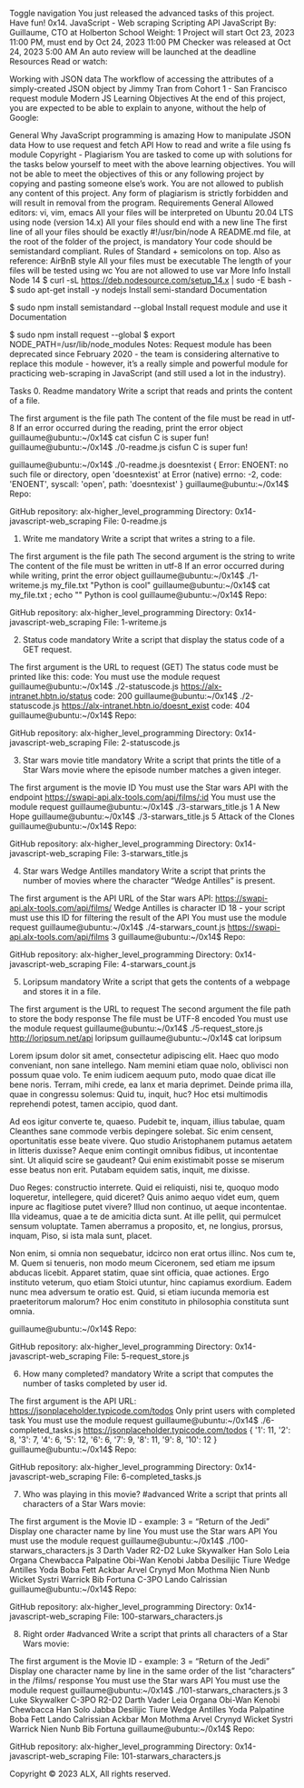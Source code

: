 Toggle navigation
You just released the advanced tasks of this project. Have fun!
0x14. JavaScript - Web scraping
Scripting
API
JavaScript
 By: Guillaume, CTO at Holberton School
 Weight: 1
 Project will start Oct 23, 2023 11:00 PM, must end by Oct 24, 2023 11:00 PM
 Checker was released at Oct 24, 2023 5:00 AM
 An auto review will be launched at the deadline
Resources
Read or watch:

Working with JSON data
The workflow of accessing the attributes of a simply-created JSON object by Jimmy Tran from Cohort 1 - San Francisco
request module
Modern JS
Learning Objectives
At the end of this project, you are expected to be able to explain to anyone, without the help of Google:

General
Why JavaScript programming is amazing
How to manipulate JSON data
How to use request and fetch API
How to read and write a file using fs module
Copyright - Plagiarism
You are tasked to come up with solutions for the tasks below yourself to meet with the above learning objectives.
You will not be able to meet the objectives of this or any following project by copying and pasting someone else’s work.
You are not allowed to publish any content of this project.
Any form of plagiarism is strictly forbidden and will result in removal from the program.
Requirements
General
Allowed editors: vi, vim, emacs
All your files will be interpreted on Ubuntu 20.04 LTS using node (version 14.x)
All your files should end with a new line
The first line of all your files should be exactly #!/usr/bin/node
A README.md file, at the root of the folder of the project, is mandatory
Your code should be semistandard compliant. Rules of Standard + semicolons on top. Also as reference: AirBnB style
All your files must be executable
The length of your files will be tested using wc
You are not allowed to use var
More Info
Install Node 14
$ curl -sL https://deb.nodesource.com/setup_14.x | sudo -E bash -
$ sudo apt-get install -y nodejs
Install semi-standard
Documentation

$ sudo npm install semistandard --global
Install request module and use it
Documentation

$ sudo npm install request --global
$ export NODE_PATH=/usr/lib/node_modules
Notes: Request module has been deprecated since February 2020 - the team is considering alternative to replace this module - however, it’s a really simple and powerful module for practicing web-scraping in JavaScript (and still used a lot in the industry).

Tasks
0. Readme
mandatory
Write a script that reads and prints the content of a file.

The first argument is the file path
The content of the file must be read in utf-8
If an error occurred during the reading, print the error object
guillaume@ubuntu:~/0x14$ cat cisfun
C is super fun!
guillaume@ubuntu:~/0x14$ ./0-readme.js cisfun
C is super fun!

guillaume@ubuntu:~/0x14$ ./0-readme.js doesntexist
{ Error: ENOENT: no such file or directory, open 'doesntexist'
    at Error (native)
  errno: -2,
  code: 'ENOENT',
  syscall: 'open',
  path: 'doesntexist' }
guillaume@ubuntu:~/0x14$ 
Repo:

GitHub repository: alx-higher_level_programming
Directory: 0x14-javascript-web_scraping
File: 0-readme.js
   
1. Write me
mandatory
Write a script that writes a string to a file.

The first argument is the file path
The second argument is the string to write
The content of the file must be written in utf-8
If an error occurred during while writing, print the error object
guillaume@ubuntu:~/0x14$ ./1-writeme.js my_file.txt "Python is cool"
guillaume@ubuntu:~/0x14$ cat my_file.txt ; echo ""
Python is cool
guillaume@ubuntu:~/0x14$ 
Repo:

GitHub repository: alx-higher_level_programming
Directory: 0x14-javascript-web_scraping
File: 1-writeme.js
   
2. Status code
mandatory
Write a script that display the status code of a GET request.

The first argument is the URL to request (GET)
The status code must be printed like this: code: <status code>
You must use the module request
guillaume@ubuntu:~/0x14$ ./2-statuscode.js https://alx-intranet.hbtn.io/status
code: 200
guillaume@ubuntu:~/0x14$ ./2-statuscode.js https://alx-intranet.hbtn.io/doesnt_exist
code: 404
guillaume@ubuntu:~/0x14$ 
Repo:

GitHub repository: alx-higher_level_programming
Directory: 0x14-javascript-web_scraping
File: 2-statuscode.js
   
3. Star wars movie title
mandatory
Write a script that prints the title of a Star Wars movie where the episode number matches a given integer.

The first argument is the movie ID
You must use the Star wars API with the endpoint https://swapi-api.alx-tools.com/api/films/:id
You must use the module request
guillaume@ubuntu:~/0x14$ ./3-starwars_title.js 1
A New Hope
guillaume@ubuntu:~/0x14$ ./3-starwars_title.js 5
Attack of the Clones
guillaume@ubuntu:~/0x14$ 
Repo:

GitHub repository: alx-higher_level_programming
Directory: 0x14-javascript-web_scraping
File: 3-starwars_title.js
   
4. Star wars Wedge Antilles
mandatory
Write a script that prints the number of movies where the character “Wedge Antilles” is present.

The first argument is the API URL of the Star wars API: https://swapi-api.alx-tools.com/api/films/
Wedge Antilles is character ID 18 - your script must use this ID for filtering the result of the API
You must use the module request
guillaume@ubuntu:~/0x14$ ./4-starwars_count.js https://swapi-api.alx-tools.com/api/films
3
guillaume@ubuntu:~/0x14$ 
Repo:

GitHub repository: alx-higher_level_programming
Directory: 0x14-javascript-web_scraping
File: 4-starwars_count.js
   
5. Loripsum
mandatory
Write a script that gets the contents of a webpage and stores it in a file.

The first argument is the URL to request
The second argument the file path to store the body response
The file must be UTF-8 encoded
You must use the module request
guillaume@ubuntu:~/0x14$ ./5-request_store.js http://loripsum.net/api loripsum
guillaume@ubuntu:~/0x14$ cat loripsum
<p>Lorem ipsum dolor sit amet, consectetur adipiscing elit. Haec quo modo conveniant, non sane intellego. Nam memini etiam quae nolo, oblivisci non possum quae volo. Te enim iudicem aequum puto, modo quae dicat ille bene noris. Terram, mihi crede, ea lanx et maria deprimet. Deinde prima illa, quae in congressu solemus: Quid tu, inquit, huc? Hoc etsi multimodis reprehendi potest, tamen accipio, quod dant. </p>

<p>Ad eos igitur converte te, quaeso. Pudebit te, inquam, illius tabulae, quam Cleanthes sane commode verbis depingere solebat. Sic enim censent, oportunitatis esse beate vivere. Quo studio Aristophanem putamus aetatem in litteris duxisse? Aeque enim contingit omnibus fidibus, ut incontentae sint. Ut aliquid scire se gaudeant? Qui enim existimabit posse se miserum esse beatus non erit. Putabam equidem satis, inquit, me dixisse. </p>

<p>Duo Reges: constructio interrete. Quid ei reliquisti, nisi te, quoquo modo loqueretur, intellegere, quid diceret? Quis animo aequo videt eum, quem inpure ac flagitiose putet vivere? Illud non continuo, ut aeque incontentae. Illa videamus, quae a te de amicitia dicta sunt. At ille pellit, qui permulcet sensum voluptate. Tamen aberramus a proposito, et, ne longius, prorsus, inquam, Piso, si ista mala sunt, placet. </p>

<p>Non enim, si omnia non sequebatur, idcirco non erat ortus illinc. Nos cum te, M. Quem si tenueris, non modo meum Ciceronem, sed etiam me ipsum abducas licebit. Apparet statim, quae sint officia, quae actiones. Ergo instituto veterum, quo etiam Stoici utuntur, hinc capiamus exordium. Eadem nunc mea adversum te oratio est. Quid, si etiam iucunda memoria est praeteritorum malorum? Hoc enim constituto in philosophia constituta sunt omnia. </p>

guillaume@ubuntu:~/0x14$ 
Repo:

GitHub repository: alx-higher_level_programming
Directory: 0x14-javascript-web_scraping
File: 5-request_store.js
   
6. How many completed?
mandatory
Write a script that computes the number of tasks completed by user id.

The first argument is the API URL: https://jsonplaceholder.typicode.com/todos
Only print users with completed task
You must use the module request
guillaume@ubuntu:~/0x14$ ./6-completed_tasks.js https://jsonplaceholder.typicode.com/todos
{ '1': 11,
  '2': 8,
  '3': 7,
  '4': 6,
  '5': 12,
  '6': 6,
  '7': 9,
  '8': 11,
  '9': 8,
  '10': 12 }
guillaume@ubuntu:~/0x14$
Repo:

GitHub repository: alx-higher_level_programming
Directory: 0x14-javascript-web_scraping
File: 6-completed_tasks.js
   
7. Who was playing in this movie?
#advanced
Write a script that prints all characters of a Star Wars movie:

The first argument is the Movie ID - example: 3 = “Return of the Jedi”
Display one character name by line
You must use the Star wars API
You must use the module request
guillaume@ubuntu:~/0x14$ ./100-starwars_characters.js 3
Darth Vader
R2-D2
Luke Skywalker
Han Solo
Leia Organa
Chewbacca
Palpatine
Obi-Wan Kenobi
Jabba Desilijic Tiure
Wedge Antilles
Yoda
Boba Fett
Ackbar
Arvel Crynyd
Mon Mothma
Nien Nunb
Wicket Systri Warrick
Bib Fortuna
C-3PO
Lando Calrissian
guillaume@ubuntu:~/0x14$ 
Repo:

GitHub repository: alx-higher_level_programming
Directory: 0x14-javascript-web_scraping
File: 100-starwars_characters.js
   
8. Right order
#advanced
Write a script that prints all characters of a Star Wars movie:

The first argument is the Movie ID - example: 3 = “Return of the Jedi”
Display one character name by line in the same order of the list “characters” in the /films/ response
You must use the Star wars API
You must use the module request
guillaume@ubuntu:~/0x14$ ./101-starwars_characters.js 3
Luke Skywalker
C-3PO
R2-D2
Darth Vader
Leia Organa
Obi-Wan Kenobi
Chewbacca
Han Solo
Jabba Desilijic Tiure
Wedge Antilles
Yoda
Palpatine
Boba Fett
Lando Calrissian
Ackbar
Mon Mothma
Arvel Crynyd
Wicket Systri Warrick
Nien Nunb
Bib Fortuna
guillaume@ubuntu:~/0x14$ 
Repo:

GitHub repository: alx-higher_level_programming
Directory: 0x14-javascript-web_scraping
File: 101-starwars_characters.js
   
Copyright © 2023 ALX, All rights reserved.
